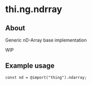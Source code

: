 # thi.ng.ndrray

## About

Generic nD-Array base implementation

WIP

## Example usage

```zig
const nd = @import("thing").ndarray;
```
